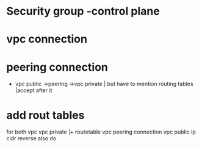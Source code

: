 # Security group -control plane



# vpc connection


# peering connection 
 - vpc public ->peering ->vpc private  | but  have to mention routing tables |accept after it

 # add rout tables
  for both vpc
    vpc private |+ routetable vpc peering connection vpc public ip cidr 
    reverse also do
